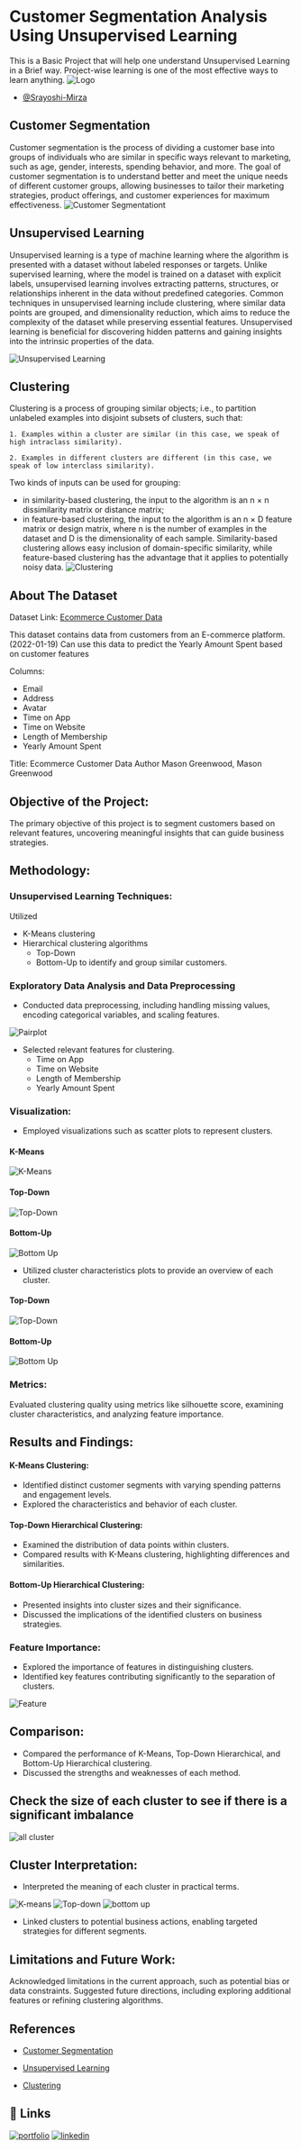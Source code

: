 # Customer Segmentation Analysis Using Unsupervised Learning

This is a Basic Project that will help one understand Unsupervised Learning in a Brief way. Project-wise learning is one of the most effective ways to learn anything.
![Logo](https://github.com/Srayoshi-Mirza/Srayoshi-mirza.github.io/blob/main/uploads/srayoshi-logo-01.png)
- [@Srayoshi-Mirza](https://github.com/Srayoshi-Mirza)
## Customer Segmentation

Customer segmentation is the process of dividing a customer base into groups of individuals who are similar in specific ways relevant to marketing, such as age, gender, interests, spending behavior, and more. The goal of customer segmentation is to understand better and meet the unique needs of different customer groups, allowing businesses to tailor their marketing strategies, product offerings, and customer experiences for maximum effectiveness.
![Customer Segmentationt](https://i.ytimg.com/vi/zPJtDohab-g/maxresdefault.jpg)

## Unsupervised Learning

Unsupervised learning is a type of machine learning where the algorithm is presented with a dataset without labeled responses or targets. Unlike supervised learning, where the model is trained on a dataset with explicit labels, unsupervised learning involves extracting patterns, structures, or relationships inherent in the data without predefined categories. Common techniques in unsupervised learning include clustering, where similar data points are grouped, and dimensionality reduction, which aims to reduce the complexity of the dataset while preserving essential features. Unsupervised learning is beneficial for discovering hidden patterns and gaining insights into the intrinsic properties of the data.

![Unsupervised Learning](https://miro.medium.com/v2/resize:fit:640/format:webp/1*Iihw0V-r0raMMtcDTFGGQA.png)

## Clustering
Clustering is a process of grouping similar objects; i.e., to partition unlabeled examples into disjoint subsets of clusters, such that:

    1. Examples within a cluster are similar (in this case, we speak of high intraclass similarity).

    2. Examples in different clusters are different (in this case, we speak of low interclass similarity).
Two kinds of inputs can be used for grouping:

- in similarity-based clustering, the input to the algorithm is an n × n dissimilarity matrix or distance matrix;
- in feature-based clustering, the input to the algorithm is an n × D feature matrix or design matrix, where n is the number of examples in the dataset and D is the dimensionality of each sample.
Similarity-based clustering allows easy inclusion of domain-specific similarity, while feature-based clustering has the advantage that it applies to potentially noisy data.
![Clustering](https://media.geeksforgeeks.org/wp-content/uploads/merge3cluster.jpg)

## About The Dataset

Dataset Link: [Ecommerce Customer Data](https://www.kaggle.com/datasets/iabdulw/ecommerce-customer-data)

This dataset contains data from customers from an E-commerce platform. (2022-01-19)
Can use this data to predict the Yearly Amount Spent based on customer features

Columns:
- Email
- Address
- Avatar
- Time on App
- Time on Website
- Length of Membership
- Yearly Amount Spent

Title: Ecommerce Customer Data
    Author Mason Greenwood, Mason Greenwood


## Objective of the Project:
The primary objective of this project is to segment customers based on relevant features, uncovering meaningful insights that can guide business strategies.

## Methodology:
### Unsupervised Learning Techniques:

Utilized
- K-Means clustering
- Hierarchical clustering algorithms
    - Top-Down
    - Bottom-Up
to identify and group similar customers.

### Exploratory Data Analysis and Data Preprocessing
- Conducted data preprocessing, including handling missing values, encoding categorical variables, and scaling features.

![Pairplot](https://github.com/Srayoshi-Mirza/Customer-Segmentation-Unsupervised-Learning-/blob/main/Screenshots/EDA%20Pairplot.png)

- Selected relevant features for clustering.
    - Time on App
    - Time on Website
    - Length of Membership
    - Yearly Amount Spent
### Visualization:

- Employed visualizations such as scatter plots to represent clusters.
#### K-Means
![K-Means](https://github.com/Srayoshi-Mirza/Customer-Segmentation-Unsupervised-Learning-/blob/main/Screenshots/K-Mean%20Cluster.png)

#### Top-Down
![Top-Down](https://github.com/Srayoshi-Mirza/Customer-Segmentation-Unsupervised-Learning-/blob/main/Screenshots/Top%20Down%20Cluster.png)

#### Bottom-Up
![Bottom Up](https://github.com/Srayoshi-Mirza/Customer-Segmentation-Unsupervised-Learning-/blob/main/Screenshots/bottom%20up%20cluster.png)

- Utilized cluster characteristics plots to provide an overview of each cluster.

#### Top-Down
![Top-Down](https://github.com/Srayoshi-Mirza/Customer-Segmentation-Unsupervised-Learning-/blob/main/Screenshots/Top-Down%20dendrogram.png)

#### Bottom-Up
![Bottom Up](https://github.com/Srayoshi-Mirza/Customer-Segmentation-Unsupervised-Learning-/blob/main/Screenshots/bottom%20up%20dendrogram.png)

### Metrics:

Evaluated clustering quality using metrics like silhouette score, examining cluster characteristics, and analyzing feature importance.

## Results and Findings:
#### K-Means Clustering:

- Identified distinct customer segments with varying spending patterns and engagement levels.
- Explored the characteristics and behavior of each cluster.
#### Top-Down Hierarchical Clustering:

- Examined the distribution of data points within clusters.
- Compared results with K-Means clustering, highlighting differences and similarities.
#### Bottom-Up Hierarchical Clustering:

- Presented insights into cluster sizes and their significance.
- Discussed the implications of the identified clusters on business strategies.
### Feature Importance:
- Explored the importance of features in distinguishing clusters.
- Identified key features contributing significantly to the separation of clusters.

![Feature](https://github.com/Srayoshi-Mirza/Customer-Segmentation-Unsupervised-Learning-/blob/main/Screenshots/Feature%20Importance.png)
## Comparison:
- Compared the performance of K-Means, Top-Down Hierarchical, and Bottom-Up Hierarchical clustering.
- Discussed the strengths and weaknesses of each method.

## Check the size of each cluster to see if there is a significant imbalance
![all cluster](https://github.com/Srayoshi-Mirza/Customer-Segmentation-Unsupervised-Learning-/blob/main/Screenshots/All%20clusters.png)

## Cluster Interpretation:
- Interpreted the meaning of each cluster in practical terms.

![K-means](https://github.com/Srayoshi-Mirza/Customer-Segmentation-Unsupervised-Learning-/blob/main/Screenshots/k-means%20feature.png)
![Top-down](https://github.com/Srayoshi-Mirza/Customer-Segmentation-Unsupervised-Learning-/blob/main/Screenshots/top%20down%20features.png)
![bottom up](https://github.com/Srayoshi-Mirza/Customer-Segmentation-Unsupervised-Learning-/blob/main/Screenshots/bottom%20up%20feature.png)

- Linked clusters to potential business actions, enabling targeted strategies for different segments.
## Limitations and Future Work:
Acknowledged limitations in the current approach, such as potential bias or data constraints.
Suggested future directions, including exploring additional features or refining clustering algorithms.


## References

 - [Customer Segmentation](https://www.youtube.com/watch?app=desktop&v=zPJtDohab-g)

 - [Unsupervised Learning](https://medium.com/analytics-vidhya/beginners-guide-to-unsupervised-learning-76a575c4e942)
 - [Clustering](https://www.geeksforgeeks.org/clustering-in-machine-learning/)



## 🔗 Links
[![portfolio](https://img.shields.io/badge/my_portfolio-000?style=for-the-badge&logo=ko-fi&logoColor=white)](https://srayoshi-mirza.github.io)
[![linkedin](https://img.shields.io/badge/linkedin-0A66C2?style=for-the-badge&logo=linkedin&logoColor=white)](https://www.linkedin.com/in/srayoshi-mirza/)



